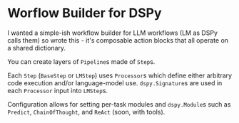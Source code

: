# Worflow Builder for DSPy

I wanted a simple-ish workflow builder for LLM workflows (LM as DSPy calls them)
so wrote this - it's composable action blocks that all operate on a shared dictionary.

You can create layers of `Pipeline`s made of `Step`s.

Each `Step` (`BaseStep` or `LMStep`) uses `Processor`s which define either arbitrary code execution and/or language-model use. `dspy.Signature`s are used in each `Processor` input into `LMStep`s.

Configuration allows for setting per-task modules and `dspy.Module`s such as `Predict`, `ChainOfThought`, and `ReAct` (soon, with tools).